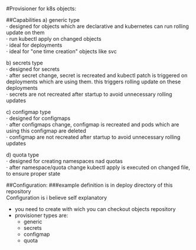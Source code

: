 #Provisioner for k8s objects:

##Capabilities
a) generic type  
⋅ designed for objects which are declarative and kubernetes can run rolling update on them  
⋅ run kubectl apply on changed objects  
⋅ ideal for deployments  
⋅ ideal for "one time creation" objects like svc  

b)  secrets type  
⋅ designed for secrets  
⋅ after secret change, secret is recreated and kubectl patch is triggered on deployments which are using them. this triggers rolling update on these deployments  
⋅ secrets are not recreated after startup to avoid unnecessary rolling updates  

c) configmap type  
⋅ designed for configmaps  
⋅ after configmaps change, configmap is recreated and pods which are using this configmap are deleted  
⋅ configmap are not recreated after startup to avoid unnecessary rolling updates  

d) quota type  
⋅ designed for creating namespaces nad quotas  
⋅ after namespace/quota change kubectl apply is executed on changed file, to ensure proper state  


##Configuration:
###example definition is in deploy directory of this repository  
Configuration is i believe self explanatory  
- you need to create with wich you can checkout objects repository  
- provisioner types are:
    -  generic
    -  secrets  
    -  configmap
    -  quota



